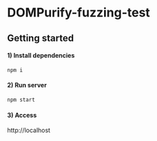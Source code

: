 DOMPurify-fuzzing-test
===


## Getting started

#### 1) Install dependencies

```shell
npm i
```

#### 2) Run server

```shell
npm start
```

#### 3) Access

http://localhost
